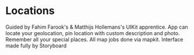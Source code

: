 # Locations
Guided by Fahim Farook's & Matthijs Hollemans's UIKit apprentice.
App can locate your geolocation, pin location with custom description and photo. Remember all your special places.
All map jobs done via mapkit.
Interface made fully by Storyboard
